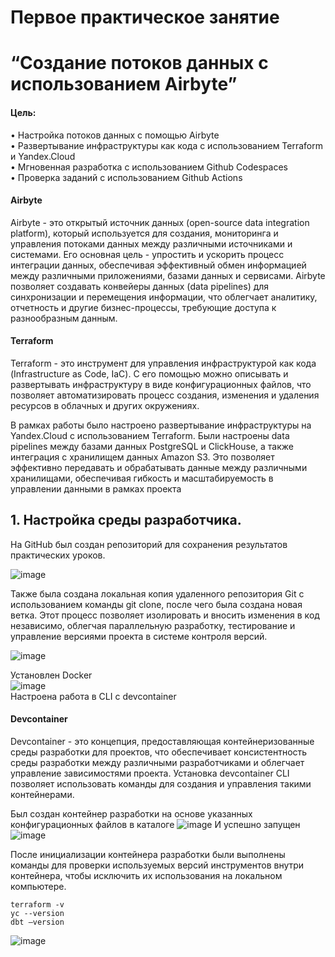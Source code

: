 # Первое практическое занятие
# “Создание потоков данных с использованием Airbyte”

#### Цель:
• Настройка потоков данных с помощью Airbyte     
• Развертывание инфраструктуры как кода с использованием Terraform и Yandex.Cloud    
• Мгновенная разработка с использованием Github Codespaces    
• Проверка заданий с использованием Github Actions   

#### Airbyte
Airbyte - это открытый источник данных (open-source data integration platform), который используется для создания, мониторинга и управления потоками данных между различными источниками и системами. Его основная цель - упростить и ускорить процесс интеграции данных, обеспечивая эффективный обмен информацией между различными приложениями, базами данных и сервисами. Airbyte позволяет создавать конвейеры данных (data pipelines) для синхронизации и перемещения информации, что облегчает аналитику, отчетность и другие бизнес-процессы, требующие доступа к разнообразным данным.

#### Terraform
Terraform - это инструмент для управления инфраструктурой как кода (Infrastructure as Code, IaC). С его помощью можно описывать и развертывать инфраструктуру в виде конфигурационных файлов, что позволяет автоматизировать процесс создания, изменения и удаления ресурсов в облачных и других окружениях.

В рамках работы было настроено развертывание инфраструктуры на Yandex.Cloud с использованием Terraform. Были настроены data pipelines между базами данных PostgreSQL и ClickHouse, а также интеграция с хранилищем данных Amazon S3. Это позволяет эффективно передавать и обрабатывать данные между различными хранилищами, обеспечивая гибкость и масштабируемость в управлении данными в рамках проекта

## 1.	Настройка среды разработчика.

На GitHub был создан репозиторий для сохранения результатов практических уроков.   

![image](https://github.com/elenasamsonenko/data_warehouse_analyst/assets/129121912/cc618ff8-dd12-47fb-8e37-8f6ba83ab96b)   

Также была создана локальная копия удаленного репозитория Git с использованием команды git clone, после чего была создана новая ветка. Этот процесс позволяет изолировать и вносить изменения в код независимо, облегчая параллельную разработку, тестирование и управление версиями проекта в системе контроля версий.

![image](https://github.com/elenasamsonenko/data_warehouse_analyst/assets/129121912/b7d6fe60-1882-4264-852c-09a8390d6bd8)   

Установлен Docker   
![image](https://github.com/elenasamsonenko/data_warehouse_analyst/assets/129121912/b39ae922-6121-4eff-8c5d-c13965a510ed)   
Настроена работа в CLI c devcontainer
#### Devcontainer
Devcontainer - это концепция, предоставляющая контейнеризованные среды разработки для проектов, что обеспечивает консистентность среды разработки между различными разработчиками и облегчает управление зависимостями проекта. Установка devcontainer CLI позволяет использовать команды для создания и управления такими контейнерами. 

Был создан контейнер разработки на основе указанных конфигурационных файлов в каталоге
![image](https://github.com/elenasamsonenko/data_warehouse_analyst/assets/129121912/ec066982-f918-4e49-8960-1fbb69903eca)
И успешно запущен 
![image](https://github.com/elenasamsonenko/data_warehouse_analyst/assets/129121912/746c89a6-1fae-4ffd-be2d-13e4a7302d30)   

После инициализации контейнера разработки были выполнены команды для проверки используемых версий инструментов внутри контейнера, чтобы исключить их использования на локальном компьютере.
```
terraform -v
yc --version
dbt –version
```   
![image](https://github.com/elenasamsonenko/data_warehouse_analyst/assets/129121912/c02ae35d-02e8-4e4c-bef4-ec793577cb58)   

























